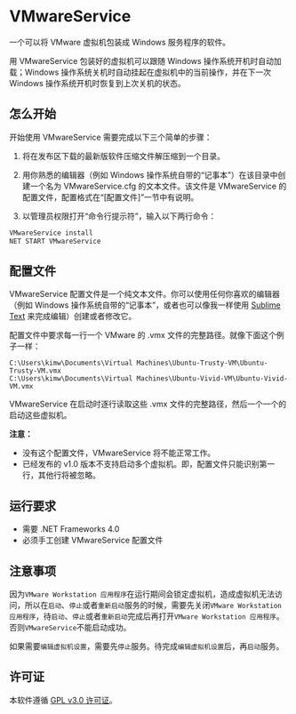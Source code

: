 ﻿# VMwareService

一个可以将 VMware 虚拟机包装成 Windows 服务程序的软件。

用 VMwareService 包装好的虚拟机可以跟随 Windows 操作系统开机时自动加载；Windows 操作系统关机时自动挂起在虚拟机中的当前操作，并在下一次 Windows 操作系统开机时恢复到上次关机的状态。


怎么开始
--------
开始使用 VMwareService 需要完成以下三个简单的步骤：

1. 将在发布区下载的最新版软件压缩文件解压缩到一个目录。

2. 用你熟悉的编辑器（例如 Windows 操作系统自带的“记事本”）在该目录中创建一个名为 VMwareService.cfg 的文本文件。该文件是 VMwareService 的配置文件，配置格式在“[配置文件]”一节中有说明。

3. 以管理员权限打开“命令行提示符”，输入以下两行命令：

```bat
VMwareService install
NET START VMwareService
```


配置文件
--------
VMwareService 配置文件是一个纯文本文件。你可以使用任何你喜欢的编辑器（例如 Windows 操作系统自带的“记事本”，或者也可以像我一样使用 [Sublime Text] 来完成编辑）创建或者修改它。

配置文件中要求每一行一个 VMware 的 .vmx 文件的完整路径。就像下面这个例子一样：

```
C:\Users\kimw\Documents\Virtual Machines\Ubuntu-Trusty-VM\Ubuntu-Trusty-VM.vmx
C:\Users\kimw\Documents\Virtual Machines\Ubuntu-Vivid-VM\Ubuntu-Vivid-VM.vmx
```

VMwareService 在启动时逐行读取这些 .vmx 文件的完整路径，然后一个一个的启动这些虚拟机。

**注意：**

- 没有这个配置文件，VMwareService 将不能正常工作。
- 已经发布的 v1.0 版本不支持启动多个虚拟机。即，配置文件只能识别第一行，其他行将被忽略。


运行要求
--------
* 需要 .NET Frameworks 4.0
* 必须手工创建 VMwareService 配置文件


注意事项
--------
因为`VMware Workstation 应用程序`在运行期间会锁定虚拟机，造成虚拟机无法访问，所以在`启动`、`停止`或者`重新启动`服务的时候，需要先关闭`VMware Workstation 应用程序`，待`启动`、`停止`或者`重新启动`完成后再打开`VMware Workstation 应用程序`。否则`VMwareService`不能启动成功。

如果需要`编辑虚拟机设置`，需要先`停止`服务。待完成`编辑虚拟机设置`后，再`启动`服务。


许可证
------
本软件遵循 [GPL v3.0 许可证]。


[Sublime Text]: https://www.sublimetext.com/
[GPL v3.0 许可证]: https://raw.githubusercontent.com/kimw/VMwareService/master/LICENSE
